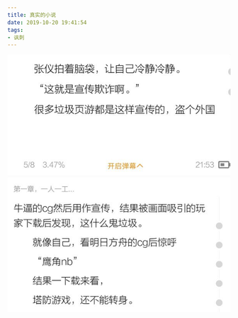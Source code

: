 ```yaml
---
title: 真实的小说
date: 2019-10-20 19:41:54
tags:
- 讽刺
---
```

![](2019-10-20-19-41/01.jpg)
![](2019-10-20-19-41/02.jpg)
